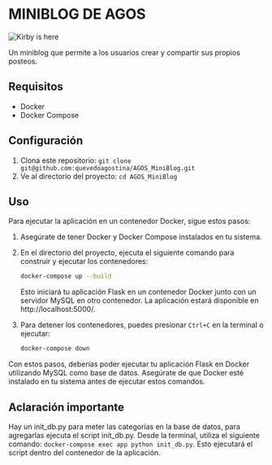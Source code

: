 # MINIBLOG DE AGOS

![Kirby is here](https://i.pinimg.com/564x/3f/78/fd/3f78fd0cd0e8b2ee0b10eeaca003af96.jpg)

Un miniblog que permite a los usuarios crear y compartir sus propios posteos.

## Requisitos

- Docker
- Docker Compose

## Configuración

1. Clona este repositorio: `git clone git@github.com:quevedoagostina/AGOS_MiniBlog.git`
2. Ve al directorio del proyecto: `cd AGOS_MiniBlog`

## Uso

Para ejecutar la aplicación en un contenedor Docker, sigue estos pasos:

1. Asegúrate de tener Docker y Docker Compose instalados en tu sistema.

2. En el directorio del proyecto, ejecuta el siguiente comando para construir y ejecutar los contenedores:

   ```bash
   docker-compose up --build
   ```

   Esto iniciará tu aplicación Flask en un contenedor Docker junto con un servidor MySQL en otro contenedor. La aplicación estará disponible en http://localhost:5000/.

3. Para detener los contenedores, puedes presionar `Ctrl+C` en la terminal o ejecutar:

   ```bash
   docker-compose down
   ```

Con estos pasos, deberías poder ejecutar tu aplicación Flask en Docker utilizando MySQL como base de datos. Asegúrate de que Docker esté instalado en tu sistema antes de ejecutar estos comandos.

## Aclaración importante

Hay un init_db.py para meter las categorías en la base de datos, para agregarlas ejecuta el script init_db.py. Desde la terminal, utiliza el siguiente comando: `docker-compose exec app python init_db.py`. Esto ejecutará el script dentro del contenedor de la aplicación.